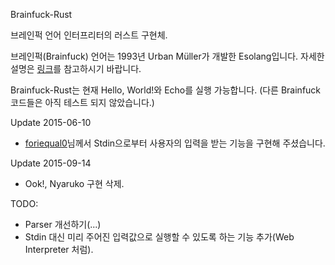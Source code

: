 Brainfuck-Rust

브레인퍽 언어 인터프리터의 러스트 구현체.

브레인퍽(Brainfuck) 언어는 1993년 Urban Müller가 개발한 Esolang입니다.
자세한 설명은 [링크](https://esolangs.org/wiki/Brainfuck)를 참고하시기
바랍니다.

Brainfuck-Rust는 현재 Hello, World!와 Echo를 실행 가능합니다.
(다른 Brainfuck 코드들은 아직 테스트 되지 않았습니다.)

Update 2015-06-10
  * [foriequal0](https://github.com/foriequal0)님께서 Stdin으로부터 사용자의
	입력을 받는 기능을 구현해 주셨습니다.
  
Update 2015-09-14
  * Ook!, Nyaruko 구현 삭제.

TODO:
 * Parser 개선하기(...)
 * Stdin 대신 미리 주어진 입력값으로 실행할 수 있도록 하는 기능 추가(Web Interpreter 처럼).